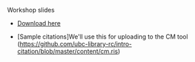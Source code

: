 Workshop slides 

- [Download here](https://github.com/ubc-library-rc/intro-citation/blob/master/content/Intro-CitationManagement-Presentation-2020-10-01-rev2021-02-05.pdf)

- [Sample citations]We'll use this for uploading to the CM tool (https://github.com/ubc-library-rc/intro-citation/blob/master/content/cm.ris)
